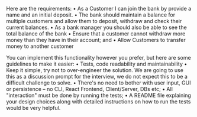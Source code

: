 Here are the requirements:
• As a Customer I can join the bank by provide a name and an initial deposit.
• The bank should maintain a balance for multiple customers and allow them to deposit,
withdraw and check their current balances.
• As a bank manager you should also be able to see the total balance of the bank
• Ensure that a customer cannot withdraw more money than they have in their account; and
• Allow Customers to transfer money to another customer

You can implement this functionality however you prefer, but here are some guidelines to
make it easier:
• Tests, code readability and maintainability
• Keep it simple, try not to over-engineer the solution. We are going to use this as a
discussion prompt for the interview, we do not expect this to be a difficult challenge to solve.
• There's no need to bother with user input, GUI or persistence – no CLI, React Frontend,
Client/Server, DBs etc;
• All "interaction" must be done by running the tests;
• A README file explaining your design choices along with detailed instructions on how to
run the tests would be very helpful.